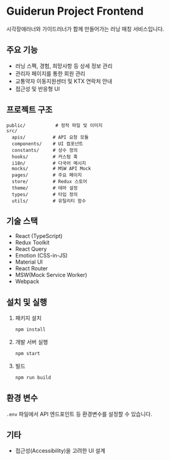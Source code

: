 # Guiderun Project Frontend

시각장애러너와 가이드러너가 함께 만들어가는 러닝 매칭 서비스입니다.

## 주요 기능

- 러닝 스펙, 경험, 희망사항 등 상세 정보 관리
- 관리자 페이지를 통한 회원 관리
- 교통약자 이동지원센터 및 KTX 연락처 안내
- 접근성 및 반응형 UI

## 프로젝트 구조

```
public/           # 정적 파일 및 이미지
src/
  apis/          # API 요청 모듈
  components/    # UI 컴포넌트
  constants/     # 상수 정의
  hooks/         # 커스텀 훅
  i18n/          # 다국어 메시지
  mocks/         # MSW API Mock
  pages/         # 주요 페이지
  store/         # Redux 스토어
  theme/         # 테마 설정
  types/         # 타입 정의
  utils/         # 유틸리티 함수
```

## 기술 스택

- React (TypeScript)
- Redux Toolkit
- React Query
- Emotion (CSS-in-JS)
- Material UI
- React Router
- MSW(Mock Service Worker)
- Webpack

## 설치 및 실행

1. 패키지 설치  
   ```sh
   npm install
   ```

2. 개발 서버 실행  
   ```sh
   npm start
   ```

3. 빌드  
   ```sh
   npm run build
   ```

## 환경 변수

`.env` 파일에서 API 엔드포인트 등 환경변수를 설정할 수 있습니다.

## 기타

- 접근성(Accessibility)을 고려한 UI 설계

